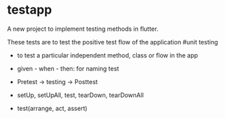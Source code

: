 # testapp
A new project to implement testing methods in flutter.

These tests are to test the positive test flow of the application
#unit testing
- to test a particular independent method, class or flow in the app
- given - when - then: for naming test
- Pretest -> testing -> Posttest
- setUp, setUpAll, test, tearDown, tearDownAll

- test(arrange, act, assert)
